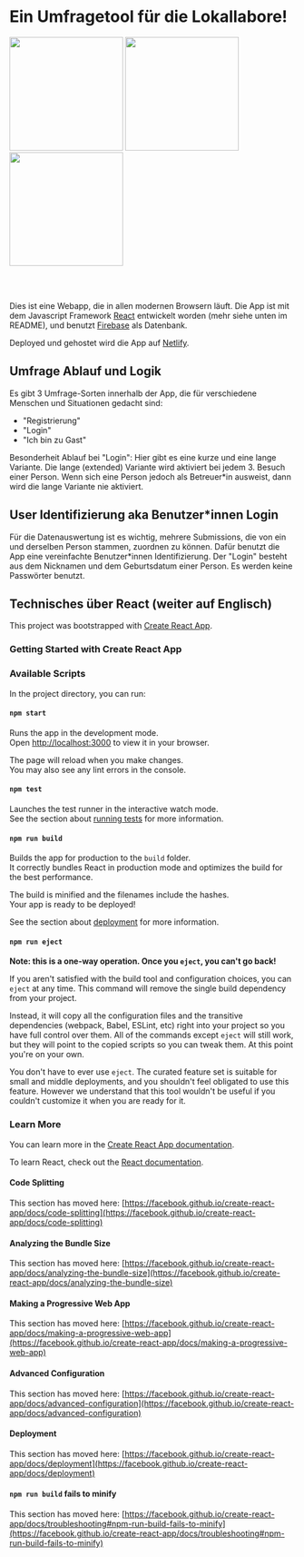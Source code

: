 # Ein Umfragetool für die Lokallabore!

<img width=200 src="https://github.com/Evaluationstool-Fabmobil-Lokallabore/lokallabore-surveytool/assets/147499884/938e4127-9269-4bd1-b8f5-417fb2d0cd97" />
<img width=200 src="https://github.com/Evaluationstool-Fabmobil-Lokallabore/lokallabore-surveytool/assets/147499884/a9740fdb-167d-4390-b90b-11b79e82b697" />
<img width=200 src="https://github.com/Evaluationstool-Fabmobil-Lokallabore/lokallabore-surveytool/assets/147499884/607d1b87-0762-43f4-ae06-4a0e7af9ae28" />

<br/><br/>

Dies ist eine Webapp, die in allen modernen Browsern läuft.
Die App ist mit dem Javascript Framework [React](https://react.dev/) entwickelt worden (mehr siehe unten im README), und benutzt [Firebase](https://firebase.google.com/) als Datenbank.

Deployed und gehostet wird die App auf [Netlify](https://www.netlify.com/).

## Umfrage Ablauf und Logik
Es gibt 3 Umfrage-Sorten innerhalb der App, die für verschiedene Menschen und Situationen gedacht sind:
- "Registrierung"
- "Login"
- "Ich bin zu Gast"

Besonderheit Ablauf bei "Login": Hier gibt es eine kurze und eine lange Variante. Die lange (extended) Variante wird aktiviert bei jedem 3. Besuch einer Person. Wenn sich eine Person jedoch als Betreuer*in ausweist, dann wird die lange Variante nie aktiviert.

## User Identifizierung aka Benutzer*innen Login
Für die Datenauswertung ist es wichtig, mehrere Submissions, die von ein und derselben Person stammen, zuordnen zu können.
Dafür benutzt die App eine vereinfachte Benutzer*innen Identifizierung. Der "Login" besteht aus dem Nicknamen und dem Geburtsdatum einer Person. Es werden keine Passwörter benutzt.

## Technisches über React (weiter auf Englisch)
This project was bootstrapped with [Create React App](https://github.com/facebook/create-react-app).

### Getting Started with Create React App

### Available Scripts

In the project directory, you can run:

#### `npm start`

Runs the app in the development mode.\
Open [http://localhost:3000](http://localhost:3000) to view it in your browser.

The page will reload when you make changes.\
You may also see any lint errors in the console.

#### `npm test`

Launches the test runner in the interactive watch mode.\
See the section about [running tests](https://facebook.github.io/create-react-app/docs/running-tests) for more information.

#### `npm run build`

Builds the app for production to the `build` folder.\
It correctly bundles React in production mode and optimizes the build for the best performance.

The build is minified and the filenames include the hashes.\
Your app is ready to be deployed!

See the section about [deployment](https://facebook.github.io/create-react-app/docs/deployment) for more information.

#### `npm run eject`

**Note: this is a one-way operation. Once you `eject`, you can't go back!**

If you aren't satisfied with the build tool and configuration choices, you can `eject` at any time. This command will remove the single build dependency from your project.

Instead, it will copy all the configuration files and the transitive dependencies (webpack, Babel, ESLint, etc) right into your project so you have full control over them. All of the commands except `eject` will still work, but they will point to the copied scripts so you can tweak them. At this point you're on your own.

You don't have to ever use `eject`. The curated feature set is suitable for small and middle deployments, and you shouldn't feel obligated to use this feature. However we understand that this tool wouldn't be useful if you couldn't customize it when you are ready for it.

### Learn More

You can learn more in the [Create React App documentation](https://facebook.github.io/create-react-app/docs/getting-started).

To learn React, check out the [React documentation](https://reactjs.org/).

#### Code Splitting

This section has moved here: [https://facebook.github.io/create-react-app/docs/code-splitting](https://facebook.github.io/create-react-app/docs/code-splitting)

#### Analyzing the Bundle Size

This section has moved here: [https://facebook.github.io/create-react-app/docs/analyzing-the-bundle-size](https://facebook.github.io/create-react-app/docs/analyzing-the-bundle-size)

#### Making a Progressive Web App

This section has moved here: [https://facebook.github.io/create-react-app/docs/making-a-progressive-web-app](https://facebook.github.io/create-react-app/docs/making-a-progressive-web-app)

#### Advanced Configuration

This section has moved here: [https://facebook.github.io/create-react-app/docs/advanced-configuration](https://facebook.github.io/create-react-app/docs/advanced-configuration)

#### Deployment

This section has moved here: [https://facebook.github.io/create-react-app/docs/deployment](https://facebook.github.io/create-react-app/docs/deployment)

#### `npm run build` fails to minify

This section has moved here: [https://facebook.github.io/create-react-app/docs/troubleshooting#npm-run-build-fails-to-minify](https://facebook.github.io/create-react-app/docs/troubleshooting#npm-run-build-fails-to-minify)
